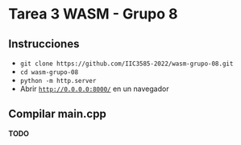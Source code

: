 # Tarea 3 WASM - Grupo 8
## Instrucciones
- `git clone https://github.com/IIC3585-2022/wasm-grupo-08.git`
- `cd wasm-grupo-08`
- `python -m http.server`
- Abrir [`http://0.0.0.0:8000/`](http://0.0.0.0:8000/) en un navegador

## Compilar main.cpp
**TODO**
